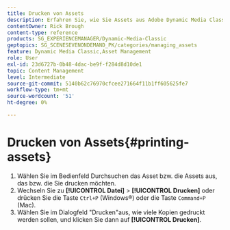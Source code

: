 ```yaml
---
title: Drucken von Assets
description: Erfahren Sie, wie Sie Assets aus Adobe Dynamic Media Classic drucken.
contentOwner: Rick Brough
content-type: reference
products: SG_EXPERIENCEMANAGER/Dynamic-Media-Classic
geptopics: SG_SCENESEVENONDEMAND_PK/categories/managing_assets
feature: Dynamic Media Classic,Asset Management
role: User
exl-id: 23d6727b-0b48-4dac-be9f-f284d8d10de1
topic: Content Management
level: Intermediate
source-git-commit: 5140b62c76970cfcee271664f11b1ff605625fe7
workflow-type: tm+mt
source-wordcount: '51'
ht-degree: 0%

---
```


# Drucken von Assets{#printing-assets}

1. Wählen Sie im Bedienfeld Durchsuchen das Asset bzw. die Assets aus, das bzw. die Sie drucken möchten.
1. Wechseln Sie zu **[!UICONTROL Datei]** > **[!UICONTROL Drucken]** oder drücken Sie die Taste `Ctrl+P` (Windows®) oder die Taste `Command+P` (Mac).
1. Wählen Sie im Dialogfeld &quot;Drucken&quot;aus, wie viele Kopien gedruckt werden sollen, und klicken Sie dann auf **[!UICONTROL Drucken]**.
